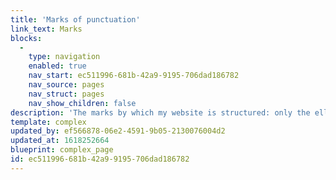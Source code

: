 ```yaml
---
title: 'Marks of punctuation'
link_text: Marks
blocks:
  -
    type: navigation
    enabled: true
    nav_start: ec511996-681b-42a9-9195-706dad186782
    nav_source: pages
    nav_struct: pages
    nav_show_children: false
description: 'The marks by which my website is structured: only the ellipses, spaces, & pilcrows have yet been catalogued.'
template: complex
updated_by: ef566878-06e2-4591-9b05-2130076004d2
updated_at: 1618252664
blueprint: complex_page
id: ec511996-681b-42a9-9195-706dad186782
---
```

